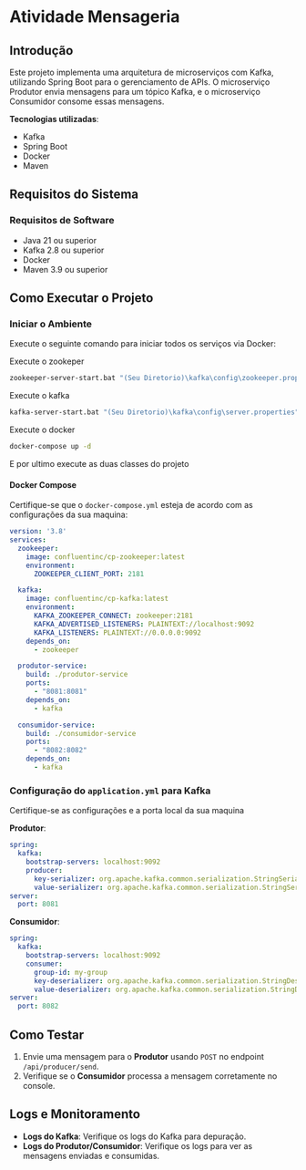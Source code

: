 
# Atividade Mensageria

## Introdução
Este projeto implementa uma arquitetura de microserviços com Kafka, utilizando Spring Boot para o gerenciamento de APIs. 
O microserviço Produtor envia mensagens para um tópico Kafka, e o microserviço Consumidor consome essas mensagens.

**Tecnologias utilizadas**:
- Kafka
- Spring Boot
- Docker
- Maven

## Requisitos do Sistema

### Requisitos de Software
- Java 21 ou superior
- Kafka 2.8 ou superior
- Docker
- Maven 3.9 ou superior


## Como Executar o Projeto

### Iniciar o Ambiente
Execute o seguinte comando para iniciar todos os serviços via Docker:


Execute o zookeper
```bash
zookeeper-server-start.bat "(Seu Diretorio)\kafka\config\zookeeper.properties"
```

Execute o kafka
```bash
kafka-server-start.bat "(Seu Diretorio)\kafka\config\server.properties"
```

Execute o docker
```bash
docker-compose up -d
```

E por ultimo execute as duas classes do projeto

#### Docker Compose
Certifique-se que o `docker-compose.yml` esteja de acordo com as configurações da sua maquina:

```yaml
version: '3.8'
services:
  zookeeper:
    image: confluentinc/cp-zookeeper:latest
    environment:
      ZOOKEEPER_CLIENT_PORT: 2181

  kafka:
    image: confluentinc/cp-kafka:latest
    environment:
      KAFKA_ZOOKEEPER_CONNECT: zookeeper:2181
      KAFKA_ADVERTISED_LISTENERS: PLAINTEXT://localhost:9092
      KAFKA_LISTENERS: PLAINTEXT://0.0.0.0:9092
    depends_on:
      - zookeeper

  produtor-service:
    build: ./produtor-service
    ports:
      - "8081:8081"
    depends_on:
      - kafka

  consumidor-service:
    build: ./consumidor-service
    ports:
      - "8082:8082"
    depends_on:
      - kafka
```

### Configuração do `application.yml` para Kafka
Certifique-se as configurações e a porta local da sua maquina

**Produtor**:
```yaml
spring:
  kafka:
    bootstrap-servers: localhost:9092
    producer:
      key-serializer: org.apache.kafka.common.serialization.StringSerializer
      value-serializer: org.apache.kafka.common.serialization.StringSerializer
server:
  port: 8081
```

**Consumidor**:
```yaml
spring:
  kafka:
    bootstrap-servers: localhost:9092
    consumer:
      group-id: my-group
      key-deserializer: org.apache.kafka.common.serialization.StringDeserializer
      value-deserializer: org.apache.kafka.common.serialization.StringDeserializer
server:
  port: 8082
```

## Como Testar

1. Envie uma mensagem para o **Produtor** usando `POST` no endpoint `/api/producer/send`.
2. Verifique se o **Consumidor** processa a mensagem corretamente no console.

## Logs e Monitoramento
- **Logs do Kafka**: Verifique os logs do Kafka para depuração.
- **Logs do Produtor/Consumidor**: Verifique os logs para ver as mensagens enviadas e consumidas.
